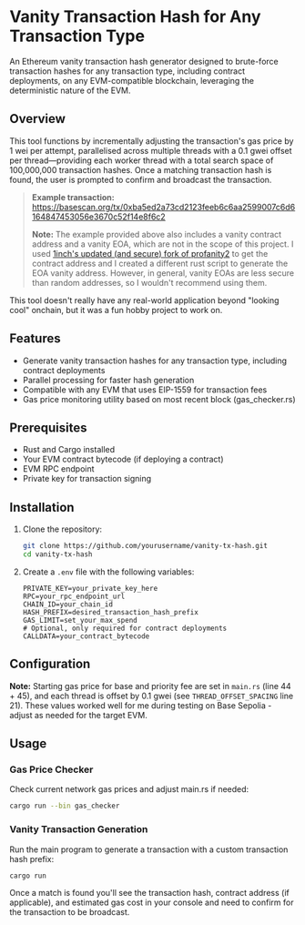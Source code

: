 # Vanity Transaction Hash for Any Transaction Type

An Ethereum vanity transaction hash generator designed to brute-force transaction hashes for any transaction type, including contract deployments, on any EVM-compatible blockchain, leveraging the deterministic nature of the EVM.

## Overview

This tool functions by incrementally adjusting the transaction's gas price by 1 wei per attempt, parallelised across multiple threads with a 0.1 gwei offset per thread—providing each worker thread with a total search space of 100,000,000 transaction hashes. Once a matching transaction hash is found, the user is prompted to confirm and broadcast the transaction.

>**Example transaction:**  
>https://basescan.org/tx/0xba5ed2a73cd2123feeb6c6aa2599007c6d6164847453056e3670c52f14e8f6c2
>
>**Note:** The example provided above also includes a vanity contract address and a vanity EOA, which are not in the scope of this project. I used [1inch's updated (and secure) fork of profanity2](https://github.com/1inch/profanity2) to get the contract address and I created a different rust script to generate the EOA vanity address. However, in general, vanity EOAs are less secure than random addresses, so I wouldn't recommend using them.

This tool doesn't really have any real-world application beyond "looking cool" onchain, but it was a fun hobby project to work on.

## Features

- Generate vanity transaction hashes for any transaction type, including contract deployments
- Parallel processing for faster hash generation
- Compatible with any EVM that uses EIP-1559 for transaction fees
- Gas price monitoring utility based on most recent block (gas_checker.rs)

## Prerequisites

- Rust and Cargo installed
- Your EVM contract bytecode (if deploying a contract)
- EVM RPC endpoint
- Private key for transaction signing

## Installation

1. Clone the repository:
   ```bash
   git clone https://github.com/yourusername/vanity-tx-hash.git
   cd vanity-tx-hash
   ```

2. Create a `.env` file with the following variables:
   ```env
   PRIVATE_KEY=your_private_key_here
   RPC=your_rpc_endpoint_url
   CHAIN_ID=your_chain_id
   HASH_PREFIX=desired_transaction_hash_prefix
   GAS_LIMIT=set_your_max_spend
   # Optional, only required for contract deployments
   CALLDATA=your_contract_bytecode
   ```

## Configuration

**Note:** Starting gas price for base and priority fee are set in `main.rs` (line 44 + 45), and each thread is offset by 0.1 gwei (see `THREAD_OFFSET_SPACING` line 21). These values worked well for me during testing on Base Sepolia - adjust as needed for the target EVM.

## Usage

### Gas Price Checker

Check current network gas prices and adjust main.rs if needed:
```bash
cargo run --bin gas_checker
```

### Vanity Transaction Generation

Run the main program to generate a transaction with a custom transaction hash prefix:
```bash
cargo run
```

Once a match is found you'll see the transaction hash, contract address (if applicable), and estimated gas cost in your console and need to confirm for the transaction to be broadcast.
